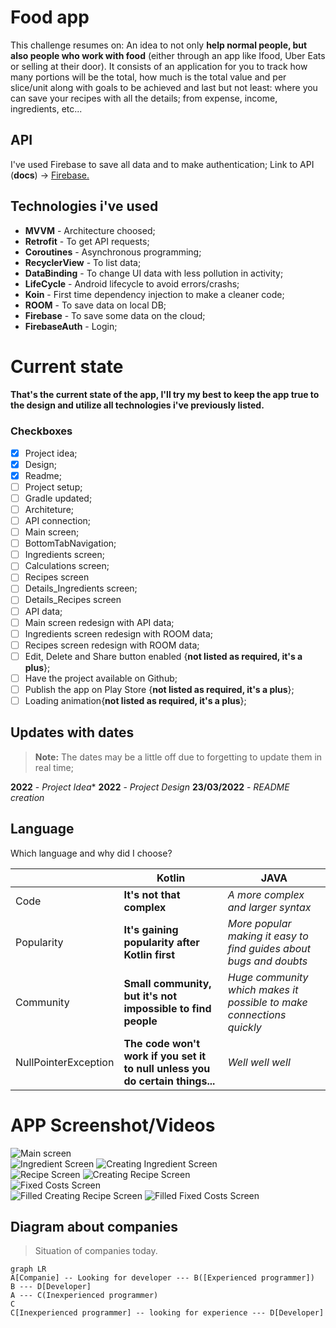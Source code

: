# Food app

This challenge resumes on: An idea to not only **help normal people, but also people who work with food** (either through an app like Ifood, Uber Eats or selling at their door).
It consists of an application for you to track how many portions will be the total, how much is the total value and per slice/unit along with goals to be achieved and last but not least: where you can save your recipes with all the details; from expense, income, ingredients, etc...

## API
I've used Firebase to save all data and to make authentication;
Link to API (**docs**) -> [Firebase.](https://firebase.google.com/docs)



## Technologies i've used

 - **MVVM** - Architecture choosed;
 - **Retrofit** - To get API requests;
 - **Coroutines** - Asynchronous programming;
 - **RecyclerView** - To list data;
 - **DataBinding** - To change UI data with less pollution in activity;
 - **LifeCycle** - Android lifecycle to avoid errors/crashs;
 - **Koin** - First time dependency injection to make a cleaner code;
 - **ROOM** - To save data on local DB;
 - **Firebase** - To save some data on the cloud;
 - **FirebaseAuth** - Login;

# Current state

#### That's the current state of the app, I'll try my best to keep the app true to the design and utilize all technologies i've previously listed.

### Checkboxes

 - [x] Project idea;
 - [x] Design;
 - [x] Readme;
 - [ ]  Project setup;
 - [ ]  Gradle updated;
 - [ ]  Architeture;
 - [ ]  API connection;
 - [ ]  Main screen;
 - [ ]  BottomTabNavigation;
 - [ ]  Ingredients screen;
 - [ ]  Calculations screen;
 - [ ]  Recipes screen
 - [ ]  Details_Ingredients screen;
 - [ ]  Details_Recipes screen
 - [ ]  API data;
 - [ ]  Main screen redesign with API data;
 - [ ]  Ingredients screen redesign with ROOM data;
 - [ ]  Recipes screen redesign with ROOM data;
 - [ ]  Edit, Delete and Share button enabled {**not listed as required, it's a plus**};
 - [ ]  Have the project available on Github;
 - [ ]  Publish the app on Play Store {**not listed as required, it's a plus**};
 - [ ]  Loading animation{**not listed as required, it's a plus**};

## Updates with dates
> **Note:** The dates may be a little off due to forgetting to update them in real time;

**2022** - 	*Project Idea**
**2022** - *Project Design*
**23/03/2022** - *README creation*


## Language

Which language and why did I choose?

|                |Kotlin                          |JAVA                         |
|----------------|-------------------------------|-----------------------------|
|Code			 	  |**It's not that complex**     |*A more complex and larger syntax*|            
|Popularity     	  |**It's gaining popularity after Kotlin first**            |*More popular making it easy to find guides about bugs and doubts*         |
|Community       	  |**Small community, but it's not impossible to find people**|*Huge community which makes it possible to make connections quickly* |
|NullPointerException |**The code won't work if you set it to null unless you do certain things...**|*Well well well* |

# APP Screenshot/Videos

![Main screen](https://github.com/Lsortudo/NuPreco/blob/master/screenshots/MainScreen.png) <br>
![Ingredient Screen](https://github.com/Lsortudo/NuPreco/blob/master/screenshots/IngredientScreen.png)
![Creating Ingredient Screen](https://github.com/Lsortudo/NuPreco/blob/master/screenshots/detailsIngredientScreen.png) <br>
![Recipe Screen](https://github.com/Lsortudo/NuPreco/blob/master/screenshots/RecipeScreen.png)
![Creating Recipe Screen](https://github.com/Lsortudo/NuPreco/blob/master/screenshots/detailsRecipeScreen.png) <br>
![Fixed Costs Screen](https://github.com/Lsortudo/NuPreco/blob/master/screenshots/CalculationScreen.png) <br>
![Filled Creating Recipe Screen](https://github.com/Lsortudo/NuPreco/blob/master/screenshots/filledRecipeScreen.png)
![Filled Fixed Costs Screen](https://github.com/Lsortudo/NuPreco/blob/master/screenshots/filledCalculationScreen.png)

## Diagram about companies


> Situation of companies today.

```mermaid
graph LR
A[Companie] -- Looking for developer --- B([Experienced programmer])
B --- D[Developer]
A --- C(Inexperienced programmer)
C
C[Inexperienced programmer] -- looking for experience --- D[Developer]
```
